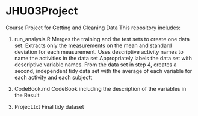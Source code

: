 # JHU03Project
Course Project for Getting and Cleaning Data
This repository includes:

1. run_analysis.R
  Merges the training and the test sets to create one data set.
  Extracts only the measurements on the mean and standard deviation for each measurement. 
  Uses descriptive activity names to name the activities in the data set
  Appropriately labels the data set with descriptive variable names. 
  From the data set in step 4, creates a second, independent tidy data set with the average of each variable for each activity and each subjectt
  
  
2. CodeBook.md
  CodeBook including the description of the variables in the Result
  
3. Project.txt
  Final tidy dataset
